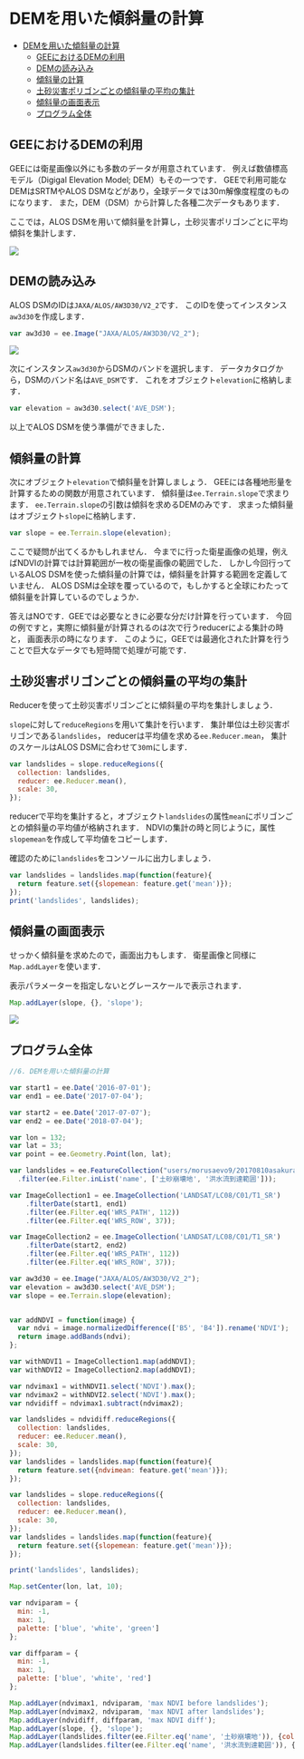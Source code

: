 # DEMを用いた傾斜量の計算
<!-- TOC depthFrom:1 depthTo:6 withLinks:1 updateOnSave:1 orderedList:0 -->

- [DEMを用いた傾斜量の計算](#DEMを用いた傾斜量の計算)
	- [GEEにおけるDEMの利用](#GEEにおけるDEMの利用)
	- [DEMの読み込み](#DEMの読み込み)
	- [傾斜量の計算](#傾斜量の計算)
	- [土砂災害ポリゴンごとの傾斜量の平均の集計](#土砂災害ポリゴンごとの傾斜量の平均の集計)
	- [傾斜量の画面表示](#傾斜量の画面表示)
	- [プログラム全体](#プログラム全体)

<!-- /TOC -->
## GEEにおけるDEMの利用

GEEには衛星画像以外にも多数のデータが用意されています．
例えば数値標高モデル（Digigal Elevation Model; DEM）もその一つです．
GEEで利用可能なDEMはSRTMやALOS DSMなどがあり，全球データでは30m解像度程度のものになります．
また，DEM（DSM）から計算した各種二次データもあります．

ここでは，ALOS DSMを用いて傾斜量を計算し，土砂災害ポリゴンごとに平均傾斜を集計します．

![](images/7d961d4e4e3d3b927a4d59aec88fa992.png)

## DEMの読み込み

ALOS DSMのIDは`JAXA/ALOS/AW3D30/V2_2`です．
このIDを使ってインスタンス`aw3d30`を作成します．

```javascript
var aw3d30 = ee.Image("JAXA/ALOS/AW3D30/V2_2");
```

![](images/9da164c31017e4b75f963fb7bb09e9bf.png)

次にインスタンス`aw3d30`からDSMのバンドを選択します．
データカタログから，DSMのバンド名は`AVE_DSM`です．
これをオブジェクト`elevation`に格納します．

```javascript
var elevation = aw3d30.select('AVE_DSM');
```

以上でALOS DSMを使う準備ができました．

## 傾斜量の計算

次にオブジェクト`elevation`で傾斜量を計算しましょう．
GEEには各種地形量を計算するための関数が用意されています．
傾斜量は`ee.Terrain.slope`で求まります．
`ee.Terrain.slope`の引数は傾斜を求めるDEMのみです．
求まった傾斜量はオブジェクト`slope`に格納します．

```javascript
var slope = ee.Terrain.slope(elevation);
```

ここで疑問が出てくるかもしれません．
今までに行った衛星画像の処理，例えばNDVIの計算では計算範囲が一枚の衛星画像の範囲でした．
しかし今回行っているALOS DSMを使った傾斜量の計算では，傾斜量を計算する範囲を定義していません．
ALOS DSMは全球を覆っているので，もしかすると全球にわたって傾斜量を計算しているのでしょうか．

答えはNOです．GEEでは必要なときに必要な分だけ計算を行っています．
今回の例ですと，実際に傾斜量が計算されるのは次で行うreducerによる集計の時と，
画面表示の時になります．
このように，GEEでは最適化された計算を行うことで巨大なデータでも短時間で処理が可能です．



## 土砂災害ポリゴンごとの傾斜量の平均の集計

Reducerを使って土砂災害ポリゴンごとに傾斜量の平均を集計しましょう．

`slope`に対して`reduceRegions`を用いて集計を行います．
集計単位は土砂災害ポリゴンである`landslides`，
reducerは平均値を求める`ee.Reducer.mean`，
集計のスケールはALOS DSMに合わせて`30`mにします．

```javascript
var landslides = slope.reduceRegions({
  collection: landslides,
  reducer: ee.Reducer.mean(),
  scale: 30,
});
```

reducerで平均を集計すると，オブジェクト`landslides`の属性`mean`にポリゴンごとの傾斜量の平均値が格納されます．
NDVIの集計の時と同じように，属性`slopemean`を作成して平均値をコピーします．

確認のために`landslides`をコンソールに出力しましょう．

```javascript
var landslides = landslides.map(function(feature){
  return feature.set({slopemean: feature.get('mean')});
});
print('landslides', landslides);
```

## 傾斜量の画面表示

せっかく傾斜量を求めたので，画面出力もします．
衛星画像と同様に`Map.addLayer`を使います．

表示パラメーターを指定しないとグレースケールで表示されます．

```javascript
Map.addLayer(slope, {}, 'slope');
```

![](images/79ea468f52d07fd85b312ec444a69b24.png)


## プログラム全体

```javascript
//6. DEMを用いた傾斜量の計算

var start1 = ee.Date('2016-07-01');
var end1 = ee.Date('2017-07-04');

var start2 = ee.Date('2017-07-07');
var end2 = ee.Date('2018-07-04');

var lon = 132;
var lat = 33;
var point = ee.Geometry.Point(lon, lat);

var landslides = ee.FeatureCollection("users/morusaevo9/20170810asakura_toho_handokuzu")
  .filter(ee.Filter.inList('name', ['土砂崩壊地', '洪水流到達範囲']));

var ImageCollection1 = ee.ImageCollection('LANDSAT/LC08/C01/T1_SR')
    .filterDate(start1, end1)
    .filter(ee.Filter.eq('WRS_PATH', 112))
    .filter(ee.Filter.eq('WRS_ROW', 37));

var ImageCollection2 = ee.ImageCollection('LANDSAT/LC08/C01/T1_SR')
    .filterDate(start2, end2)
    .filter(ee.Filter.eq('WRS_PATH', 112))
    .filter(ee.Filter.eq('WRS_ROW', 37));

var aw3d30 = ee.Image("JAXA/ALOS/AW3D30/V2_2");
var elevation = aw3d30.select('AVE_DSM');
var slope = ee.Terrain.slope(elevation);


var addNDVI = function(image) {
  var ndvi = image.normalizedDifference(['B5', 'B4']).rename('NDVI');
  return image.addBands(ndvi);
};

var withNDVI1 = ImageCollection1.map(addNDVI);
var withNDVI2 = ImageCollection2.map(addNDVI);

var ndvimax1 = withNDVI1.select('NDVI').max();
var ndvimax2 = withNDVI2.select('NDVI').max();
var ndvidiff = ndvimax1.subtract(ndvimax2);

var landslides = ndvidiff.reduceRegions({
  collection: landslides,
  reducer: ee.Reducer.mean(),
  scale: 30,
});
var landslides = landslides.map(function(feature){
  return feature.set({ndvimean: feature.get('mean')});
});

var landslides = slope.reduceRegions({
  collection: landslides,
  reducer: ee.Reducer.mean(),
  scale: 30,
});
var landslides = landslides.map(function(feature){
  return feature.set({slopemean: feature.get('mean')});
});

print('landslides', landslides);

Map.setCenter(lon, lat, 10);

var ndviparam = {
  min: -1,
  max: 1,
  palette: ['blue', 'white', 'green']
};

var diffparam = {
  min: -1,
  max: 1,
  palette: ['blue', 'white', 'red']
};

Map.addLayer(ndvimax1, ndviparam, 'max NDVI before landslides');
Map.addLayer(ndvimax2, ndviparam, 'max NDVI after landslides');
Map.addLayer(ndvidiff, diffparam, 'max NDVI diff');
Map.addLayer(slope, {}, 'slope');
Map.addLayer(landslides.filter(ee.Filter.eq('name', '土砂崩壊地')), {color: 'orange'}, '土砂崩壊地');
Map.addLayer(landslides.filter(ee.Filter.eq('name', '洪水流到達範囲')), {color: 'blue'}, '洪水流到達範囲');
```
